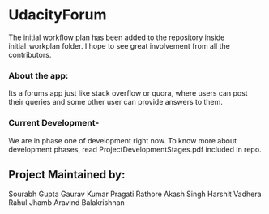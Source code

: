 # UdacityForum
The initial workflow plan has been added to the repository inside initial_workplan folder.
I hope to see great involvement from all the contributors.

### About the app:
Its a forums app just like stack overflow or quora, where users can post their queries and some other user can provide answers to them.

### Current Development-
We are in phase one of development right now.
To know more about development phases, read ProjectDevelopmentStages.pdf included in repo.

## Project Maintained by:
Sourabh Gupta
Gaurav Kumar
Pragati Rathore
Akash Singh
Harshit Vadhera
Rahul Jhamb
Aravind Balakrishnan
